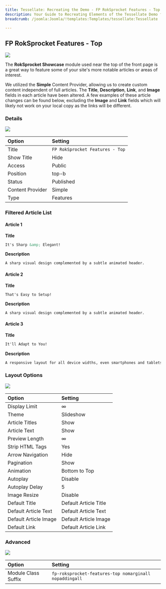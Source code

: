```yaml
---
title: Tessellate: Recreating the Demo - FP RokSprocket Features - Top
description: Your Guide to Recreating Elements of the Tessellate Demo for Joomla
breadcrumb: /joomla:Joomla/!templates:Templates/tessellate:Tessellate

---
```


FP RokSprocket Features - Top
-----

![][demo]

The **RokSprocket Showcase** module used near the top of the front page is a great way to feature some of your site's more notable articles or areas of interest.

We utilized the **Simple** Content Provider, allowing us to create custom content independent of full articles. The **Title**, **Description**, **Link**, and **Image** fields in each article have been altered. A few examples of these article changes can be found below, excluding the **Image** and **Link** fields which will likely not work on your local copy as the links will be different.

### Details

![][demo2]

| Option           | Setting                         |
| :----------      | :----------                     |
| Title            | `FP RokSprocket Features - Top` |
| Show Title       | Hide                            |
| Access           | Public                          |
| Position         | top-b                           |
| Status           | Published                       |
| Content Provider | Simple                          |
| Type             | Features                        |

### Filtered Article List

#### Article 1

**Title**

~~~ .html
It's Sharp &amp; Elegant!
~~~

**Description**

~~~ .html
A sharp visual design complemented by a subtle animated header.
~~~

#### Article 2

**Title**

~~~
That's Easy to Setup!
~~~

**Description**

~~~ .html
A sharp visual design complemented by a subtle animated header.
~~~

#### Article 3

**Title**

~~~ .html
It'll Adapt to You!
~~~

**Description**

~~~ .html
A responsive layout for all device widths, even smartphones and tablets.
~~~

### Layout Options

![][demo3]

| Option                | Setting               |
| :----------           | :----------           |
| Display Limit         | ∞                     |
| Theme                 | Slideshow             |
| Article Titles        | Show                  |
| Article Text          | Show                  |
| Preview Length        | ∞                     |
| Strip HTML Tags       | Yes                   |
| Arrow Navigation      | Hide                  |
| Pagination            | Show                  |
| Animation             | Bottom to Top         |
| Autoplay              | Disable               |
| Autoplay Delay        | 5                     |
| Image Resize          | Disable               |
| Default Title         | Default Article Title |
| Default Article Text  | Default Article Text  |
| Default Article Image | Default Article Image |
| Default Link          | Default Article Link  |

### Advanced

![][demo4]

| Option              | Setting                                                |
| :----------         | :----------                                            |
| Module Class Suffix | `fp-roksprocket-features-top nomarginall nopaddingall` |

[demo]: assets/demo_2.jpeg
[demo2]: assets/demo_2a.jpeg
[demo3]: assets/demo_2b.jpeg
[demo4]: assets/demo_2c.jpeg
